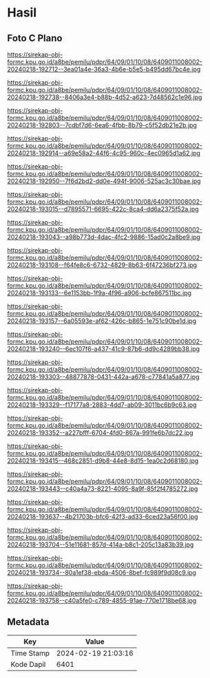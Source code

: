 # Hasil

## Foto C Plano

https://sirekap-obj-formc.kpu.go.id/a8be/pemilu/pdpr/64/09/01/10/08/6409011008002-20240218-192712--3ea01a4e-36a3-4b6e-b5e5-b495dd67bc4e.jpg

https://sirekap-obj-formc.kpu.go.id/a8be/pemilu/pdpr/64/09/01/10/08/6409011008002-20240218-192738--8406a3e4-b88b-4d52-a623-7d48562c1e96.jpg

https://sirekap-obj-formc.kpu.go.id/a8be/pemilu/pdpr/64/09/01/10/08/6409011008002-20240218-192803--7cdbf7d6-6ea6-4fbb-8b79-c5f52db21e2b.jpg

https://sirekap-obj-formc.kpu.go.id/a8be/pemilu/pdpr/64/09/01/10/08/6409011008002-20240218-192914--a69e58a2-44f6-4c95-960c-4ec0965d1a62.jpg

https://sirekap-obj-formc.kpu.go.id/a8be/pemilu/pdpr/64/09/01/10/08/6409011008002-20240218-192950--7f6d2bd2-dd0e-494f-9006-525ac3c30bae.jpg

https://sirekap-obj-formc.kpu.go.id/a8be/pemilu/pdpr/64/09/01/10/08/6409011008002-20240218-193015--d7895571-6695-422c-8ca4-dd6a2375f52a.jpg

https://sirekap-obj-formc.kpu.go.id/a8be/pemilu/pdpr/64/09/01/10/08/6409011008002-20240218-193043--a98b773d-4dac-4fc2-9886-15ad0c2a8be9.jpg

https://sirekap-obj-formc.kpu.go.id/a8be/pemilu/pdpr/64/09/01/10/08/6409011008002-20240218-193108--f64fe8c6-6732-4829-8b63-6f47236bf273.jpg

https://sirekap-obj-formc.kpu.go.id/a8be/pemilu/pdpr/64/09/01/10/08/6409011008002-20240218-193133--6e1153bb-1f9a-4f96-a906-bcfe867511bc.jpg

https://sirekap-obj-formc.kpu.go.id/a8be/pemilu/pdpr/64/09/01/10/08/6409011008002-20240218-193157--6a05593e-af62-426c-b865-1e751c90be1d.jpg

https://sirekap-obj-formc.kpu.go.id/a8be/pemilu/pdpr/64/09/01/10/08/6409011008002-20240218-193240--6ec107f6-a437-41c9-87b6-dd9c4289bb38.jpg

https://sirekap-obj-formc.kpu.go.id/a8be/pemilu/pdpr/64/09/01/10/08/6409011008002-20240218-193303--48877878-0431-442a-a678-c77841a5a877.jpg

https://sirekap-obj-formc.kpu.go.id/a8be/pemilu/pdpr/64/09/01/10/08/6409011008002-20240218-193329--f17177a8-2883-4dd7-ab09-3011bc6b9c63.jpg

https://sirekap-obj-formc.kpu.go.id/a8be/pemilu/pdpr/64/09/01/10/08/6409011008002-20240218-193352--a227bfff-6704-4fd0-867a-991fe6b7dc22.jpg

https://sirekap-obj-formc.kpu.go.id/a8be/pemilu/pdpr/64/09/01/10/08/6409011008002-20240218-193415--468c2851-d9b8-44e8-8d15-1ea0c2d68180.jpg

https://sirekap-obj-formc.kpu.go.id/a8be/pemilu/pdpr/64/09/01/10/08/6409011008002-20240218-193443--c40a4a73-8221-4095-8a9f-85f2f4785272.jpg

https://sirekap-obj-formc.kpu.go.id/a8be/pemilu/pdpr/64/09/01/10/08/6409011008002-20240218-193637--4b21703b-bfc6-42f3-ad33-6ced23a56f00.jpg

https://sirekap-obj-formc.kpu.go.id/a8be/pemilu/pdpr/64/09/01/10/08/6409011008002-20240218-193704--51e11681-857d-414a-b8c1-205c13a83b39.jpg

https://sirekap-obj-formc.kpu.go.id/a8be/pemilu/pdpr/64/09/01/10/08/6409011008002-20240218-193734--80a1ef38-ebda-4506-8bef-fc989f9d08c9.jpg

https://sirekap-obj-formc.kpu.go.id/a8be/pemilu/pdpr/64/09/01/10/08/6409011008002-20240218-193758--c40a5fe0-c789-4855-91ae-770e1718be68.jpg


## Metadata

| Key        | Value               |
| ---------- | ------------------- |
| Time Stamp | 2024-02-19 21:03:16 |
| Kode Dapil | 6401                |



